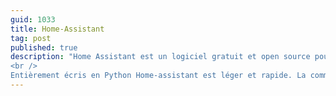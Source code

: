 ```yaml
---
guid: 1033
title: Home-Assistant
tag: post
published: true
description: "Home Assistant est un logiciel gratuit et open source pour la domotique qui est conçu pour être le système de contrôle central des appareils domestiques intelligents en mettant l’accent sur le contrôle local et la confidentialité. Tous les modules sont eux aussi gratuit et open source.
<br />
Entièrement écris en Python Home-assistant est léger et rapide. La communauté Github rassemble plus de 2400 contributeurs, je peux te dire que les évolutions sont nombreuses, et la réactivité phénoménale. Bref dans l’air du temps alors régale toi !"
---
```

